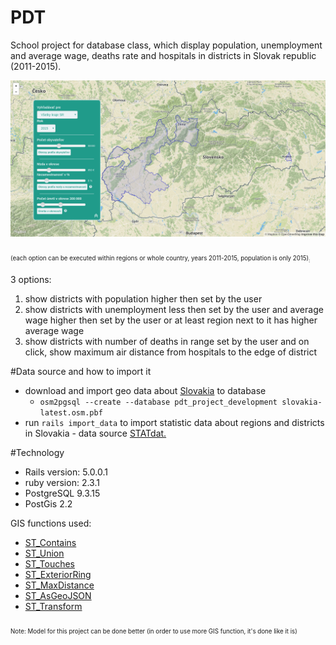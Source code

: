 # PDT
School project for database class, which display population, unemployment and average wage, deaths rate and hospitals in districts in Slovak republic (2011-2015).

![Preview](/public/preview.png)

<sub><sub>(each option can be executed within regions or whole country, years 2011-2015, population is only 2015)<sub>:<sub>

3 options:

1. show districts with population higher then set by the user
2. show districts with unemployment less then set by the user and average wage higher then set by the user or at least region next to it has higher average wage
3. show districts with number of deaths in range set by the user and on click, show maximum air distance from hospitals to the edge of district
 
#Data source and how to import it
  * download and import geo data about [Slovakia](http://download.geofabrik.de/europe/slovakia-latest.osm.pbf) to database
      * `osm2pgsql --create --database pdt_project_development slovakia-latest.osm.pbf`
  * run `rails import_data` to import statistic data about regions and districts in Slovakia - data source [STATdat.](http://statdat.statistics.sk/)

#Technology
* Rails version: 5.0.0.1
* ruby version: 2.3.1
* PostgreSQL 9.3.15
* PostGis 2.2

GIS functions used:
  * [ST_Contains](http://postgis.net/docs/manual-1.4/ST_Contains.html)
  * [ST_Union](http://postgis.net/docs/ST_Union.html)
  * [ST_Touches](http://postgis.net/docs/ST_Touches.html)
  * [ST_ExteriorRing](http://postgis.net/docs/ST_ExteriorRing.html)
  * [ST_MaxDistance](http://postgis.net/docs/ST_MaxDistance.html)
  * [ST_AsGeoJSON](http://postgis.net/docs/manual-dev/ST_AsGeoJSON.html)
  * [ST_Transform](http://postgis.net/docs/ST_Transform.html)


<sub><sub>Note:
Model for this project can be done better (in order to use more GIS function, it's done like it is)<sub><sub>
